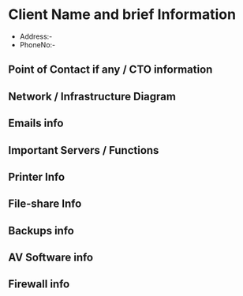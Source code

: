 # Client Name and brief Information

- Address:-
- PhoneNo:-

## Point of Contact if any / CTO information


## Network / Infrastructure Diagram


## Emails info


## Important Servers / Functions


## Printer Info


## File-share Info


## Backups info


## AV Software info


## Firewall info